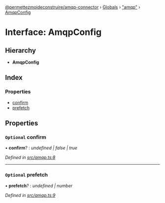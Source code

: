 [@permettezmoideconstruire/amqp-connector](../README.md) › [Globals](../globals.md) › ["amqp"](../modules/_amqp_.md) › [AmqpConfig](_amqp_.amqpconfig.md)

# Interface: AmqpConfig

## Hierarchy

* **AmqpConfig**

## Index

### Properties

* [confirm](_amqp_.amqpconfig.md#optional-confirm)
* [prefetch](_amqp_.amqpconfig.md#optional-prefetch)

## Properties

### `Optional` confirm

• **confirm**? : *undefined | false | true*

*Defined in [src/amqp.ts:8](https://github.com/permettez-moi-de-construire/amqp-connector/blob/3742247/src/amqp.ts#L8)*

___

### `Optional` prefetch

• **prefetch**? : *undefined | number*

*Defined in [src/amqp.ts:9](https://github.com/permettez-moi-de-construire/amqp-connector/blob/3742247/src/amqp.ts#L9)*
